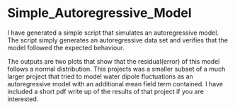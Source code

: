 # Simple_Autoregressive_Model

I have generated a simple script that simulates an autoregressive model. The script simply generates an autoregressive data set and verifies that the model followed the expected behaviour.

The outputs are two plots that show that the residual(error) of this model follows a normal distribution. This projects was a smaller subset of a much larger project that tried to model 
water dipole fluctuations as an autoregressive model with an additional mean field term contained. I have included a short pdf write up of the results of that project if you are interested.

